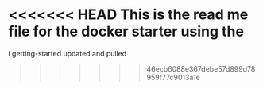<<<<<<< HEAD
 This is the read me file for the docker starter using the 
=======
i getting-started
updated and pulled
>>>>>>> 46ecb6088e367debe57d899d78959f77c9013a1e
